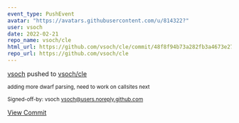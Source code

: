 ```yaml
---
event_type: PushEvent
avatar: "https://avatars.githubusercontent.com/u/814322?"
user: vsoch
date: 2022-02-21
repo_name: vsoch/cle
html_url: https://github.com/vsoch/cle/commit/48f8f94b73a282fb3a4673e277646d892ea6aae7
repo_url: https://github.com/vsoch/cle
---
```


<a href='https://github.com/vsoch' target='_blank'>vsoch</a> pushed to <a href='https://github.com/vsoch/cle' target='_blank'>vsoch/cle</a>

<small>adding more dwarf parsing, need to work on callsites next

Signed-off-by: vsoch <vsoch@users.noreply.github.com></small>

<a href='https://github.com/vsoch/cle/commit/48f8f94b73a282fb3a4673e277646d892ea6aae7' target='_blank'>View Commit</a>